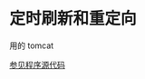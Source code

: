 # 定时刷新和重定向

用的 tomcat

<a href="https://github.com/renkaigis/KeepCoding/tree/master/2018/03/22" target="_blank">参见程序源代码</a>


